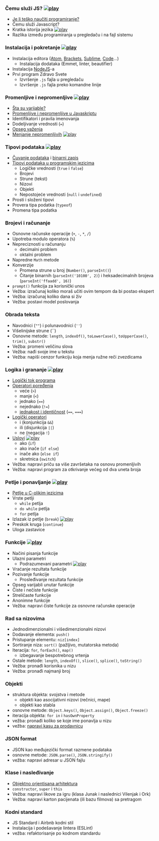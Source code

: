 <!-- https://github.com/skolakoda/ucimo-javaskript-staro -->

### Čemu služi JS? <a href="https://youtu.be/BFc_YPAxQcg"><img src="/images/ui/ikonice/youtube.svg" class="ikonica-veca" alt="play"></a>

- [Je li teško naučiti programiranje?](/programiranje-je-tesko)
- Čemu služi Javascript?
- Kratka istorija jezika <a href="https://youtu.be/E1c1wXOheFk"><img src="/images/ui/ikonice/youtube.svg" class="ikonica-manja" alt="play"></a>
- Razlika između programiranja u pregledaču i na fajl sistemu

### Instalacija i pokretanje <a href="https://youtu.be/GxHEdXGu62g"><img src="/images/ui/ikonice/youtube.svg" class="ikonica-veca" alt="play"></a>

- Instalacija editora ([Atom](https://atom.io/), [Brackets](http://brackets.io/), [Sublime](https://www.sublimetext.com/), [Code](https://code.visualstudio.com/)...)
  - Instalacija dodataka (Emmet, linter, beautifier)
- Instalacija [NodeJS](https://nodejs.org/)-a
- Prvi program Zdravo Svete
  - Izvršenje `.js` fajla u pregledaču
  - Izvršenje `.js` fajla preko komandne linije

### Promenljive i nepromenljive <a href="https://youtu.be/MIOz5i_AwQ4"><img src="/images/ui/ikonice/youtube.svg" class="ikonica-veca" alt="play"></a>

- [Šta su varijable?](/c-varijable)
- [Promenljive i nepromenljive u Javaskriptu](/promenljive-i-nepromenljive-u-javaskriptu)
- Identifikatori i pravila imenovanja
- Dodeljivanje vrednosti (`=`)
- [Opseg važenja](/promenljive-i-nepromenljive-u-javaskriptu#opseg-važenja)
- [Menjanje nepromenljivih](/promenljive-i-nepromenljive-u-javaskriptu#menjanje-nepromenljivih) <a href="https://youtu.be/iQ62GxboWgY"><img src="/images/ui/ikonice/youtube.svg" class="ikonica-manja" alt="play"></a>

### Tipovi podataka <a href="https://youtu.be/T0VLAWelSUA"><img src="/images/ui/ikonice/youtube.svg" class="ikonica-veca" alt="play"></a>

- [Čuvanje podataka](/uvod-u-podatke) i [binarni zapis](/binarni-brojevi)
- [Tipovi podataka u programskim jezicima](/tipovi-podataka)
  - Logičke vrednosti (`true` i `false`)
  - Brojevi
  - Strune (tekst)
  - Nizovi
  - Objekti
  - Nepostojeće vrednosti (`null` i `undefined`)
- Prosti i složeni tipovi
- Provera tipa podatka (`typeof`)
- Promena tipa podatka

### Brojevi i računanje

- Osnovne računske operacije (`+`, `-`, `*`, `/`)
- Upotreba modulo operatora (`%`)
- Nepreciznosti u računanju
  - decimalni problem
  - oktalni problem
- Napredne `Math` metode
- Konverzije
  - Promena strune u broj (`Number()`, `parseInt()`)
  - Čitanje binarnih (`parseInt('10100', 2)`) i heksadecimalnih brojeva (`parseInt('ffaadd', 16)`)
- `prompt()` funkcija za korisnički unos
- Vežba: izračunaj koliko moraš učiti ovim tempom da bi postao ekspert
- Vežba: izračunaj koliko dana si živ
- Vežba: postavi model poslovanja

### Obrada teksta

- Navodnici (`""`) i polunavodnici (`''`)
- Višelinijske strune (\`\`)
- Osnovne metode: `length`, `indexOf()`, `toLowerCase()`, `toUpperCase()`, `trim()`, `substr()`
- Vežba: promeni veličinu slova
- Vežba: nađi svoje ime u tekstu
- Vežba: napiši cenzor funkciju koja menja ružne reči zvezdicama

### Logika i grananje <a href="https://youtu.be/_rpKqyeAU5M"><img src="/images/ui/ikonice/youtube.svg" class="ikonica-veca" alt="play"></a>

- [Logički tok programa](/programska-logika)
- [Operatori poređenja](/programska-logika#operatori-poređenja-manje-veće-jednako)
  - veće (`>`)
  - manje (`<`)
  - jednako (`==`)
  - nejednako (`!=`)
  - [jednakost i identičnost](/programska-logika#jednakost-i-identičnost) (`==`, `===`)
- [Logički operatori](/programska-logika#logički-operatori-i-ili-ne)
  - i (konjunkcija `&&`)
  - ili (disjunkcija `||`)
  - ne (negacija `!`)
- [Uslovi](/programska-logika#uslovi) <a href="https://youtu.be/kpa3u-fCBYA"><img src="/images/ui/ikonice/youtube.svg" class="ikonica-manja" alt="play"></a>
  - ako (`if`)
  - ako inače (`if else`)
  - inače ako (`else if`)
  - skretnica (`switch`)
- Vežba: napravi priču sa više završetaka na osnovu promenljivih
- Vežba: napravi program za otkrivanje većeg od dva uneta broja

### Petlje i ponavljanje <a href="https://youtu.be/qjdBoVHmIQA"><img src="/images/ui/ikonice/youtube.svg" class="ikonica-veca" alt="play"></a>

- [Petlje u C-olikim jezicima](/c-petlje)
- Vrste petlji
  - `while` petlja
  - `do while` petlja
  - `for` petlja
- Izlazak iz petlje (`break`) <a href="https://youtu.be/8o-NvzDtwHU?list=PLrd-JzTjtZUVJDD7cK43JIzVBDpHnfrUW"><img src="/images/ui/ikonice/youtube.svg" class="ikonica-manja" alt="play"></a>
- Preskok kruga (`continue`)
- Uloga zastavice

### Funkcije <a href="https://youtu.be/MO9WKt7CRI8"><img src="/images/ui/ikonice/youtube.svg" class="ikonica-veca" alt="play"></a>
- Načini pisanja funkcije
- Ulazni parametri
  - Podrazumevani parametri <a href="https://youtu.be/ElXcmfi0-Lg"><img src="/images/ui/ikonice/youtube.svg" class="ikonica-manja" alt="play"></a>
- Vraćanje rezultata funkcije
- Pozivanje funkcije
  - Prosleđivanje rezultata funkcije
- Opseg varijabli unutar funkcije
- Čiste i nečiste funkcije
- Streličaste funkcije
- Anonimne funkcije
- Vežba: napravi čiste funkcije za osnovne računske operacije

### Rad sa nizovima

- Jednodimenzionalni i višedimenzionalni nizovi
- Dodavanje elementa: `push()`
- Pristupanje elementu: `niz[index]`
- Sortiranje niza: `sort()` (pažljivo, mutatorska metoda)
- Iteracija: `for`, `forEach()`, `map()`
  - izbegavanje bespotrebnog vrtenja
- Ostale metode: `length`, `indexOf()`, `slice()`, `splice()`, `toString()`
- Vežba: pronađi korisnika u nizu
- Vežba: pronađi najmanji broj

### Objekti
- struktura objekta: svojstva i metode
  - objekti kao asocijativni nizovi (rečnici, mape)
  - objekti kao stabla
- osnovne metode: `Object.keys()`, `Object.assign()`, `Object.freeze()`
- iteracija objekta: `for in` i `hasOwnProperty`
- vežba: pronađi koliko se koje ime ponavlja u nizu
- vežba: [napravi kasu za prodavnicu](https://www.codecademy.com/courses/close-the-super-makert/0/1?curriculum_id=506324b3a7dffd00020bf661)

### JSON format

- JSON kao međujezički format razmene podataka
- osnovne metode: `JSON.parse()`, `JSON.stringify()`
- vežba: napravi adresar u JSON fajlu

### Klase i nasleđivanje
- [Objektno orjentisana arhitektura](/objektno-orijentisano-programiranje)
- `constructor`, `super` i `this`
- Vežba: napravi likove za igru (klasa Junak i naslednici Vilenjak i Ork)
- Vežba: napravi karton pacijenata (ili bazu filmova) sa pretragom

### Kodni standard
- JS Standard i Airbnb kodni stil
- Instalacija i podešavanje lintera (ESLint)
- vežba: refaktorisanje po kodnom standardu

